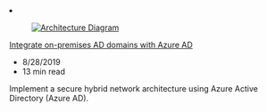 <!-- Thie file is automatically generated by build/architectures/build_index.py.  Any updates will be lost. -->
<li class="grid-item item-column" data-categories="Identity Hybrid ">
<article class="card">
    <div class="card-header has-margin-bottom-none" aria-hidden="true">
        <figure class="image diagram has-height-175 has-overflow-hidden level">
            <a href="/azure/architecture/reference-architectures/identity/azure-ad"><img src="/azure/architecture/browse/thumbs/azure-ad.png" class="diagram" alt="Architecture Diagram" data-linktype="relative-path"></a>
        </figure>
    </div>
    <div class="card-content">
        <a class="card-content-title has-margin-top-none" href="/azure/architecture/reference-architectures/identity/azure-ad">
            <p>Integrate on-premises AD domains with Azure AD</p>
        </a>
        <ul class="card-content-metadata">
            <li>8/28/2019</li>
            <li>13 min read</li>
        </ul>
        <p class="card-content-description">Implement a secure hybrid network architecture using Azure Active Directory (Azure AD).</p>
        <div class="bottom-to-top-fade is-hidden-mobile"></div>
    </div>
</article>
</li>

